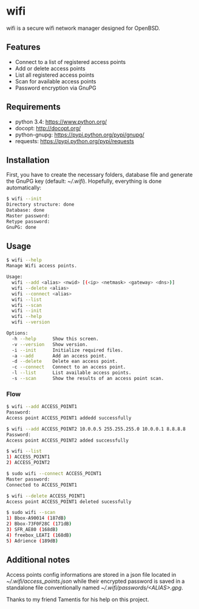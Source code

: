 wifi
====
wifi is a secure wifi network manager designed for OpenBSD.

## Features
* Connect to a list of registered access points
* Add or delete access points
* List all registered access points
* Scan for available access points
* Password encryption via GnuPG

## Requirements
 * python 3.4: https://www.python.org/
 * docopt: http://docopt.org/
 * python-gnupg: https://pypi.python.org/pypi/gnupg/
 * requests: https://pypi.python.org/pypi/requests

## Installation
First, you have to create the necessary folders, database file and generate the GnuPG key (default: _~/.wifi_). Hopefully, everything is done automatically:

```sh
$ wifi --init
Directory structure: done
Database: done
Master password:
Retype password:
GnuPG: done
```

## Usage
```sh
$ wifi --help
Manage Wifi access points.

Usage:
  wifi --add <alias> <nwid> [(<ip> <netmask> <gateway> <dns>)]
  wifi --delete <alias>
  wifi --connect <alias>
  wifi --list
  wifi --scan
  wifi --init
  wifi --help
  wifi --version

Options:
  -h --help      Show this screen.
  -v --version   Show version.
  -i --init      Initialize required files.
  -a --add       Add an access point.
  -d --delete    Delete ean access point.
  -c --connect   Connect to an access point.
  -l --list      List available access points.
  -s --scan      Show the results of an access point scan.
```

### Flow
```sh
$ wifi --add ACCESS_POINT1
Password:
Access point ACCESS_POINT1 addedd successfully

$ wifi --add ACCESS_POINT2 10.0.0.5 255.255.255.0 10.0.0.1 8.8.8.8
Password:
Access point ACCESS_POINT2 added successfully

$ wifi --list
1) ACCESS_POINT1
2) ACCESS_POINT2

$ sudo wifi --connect ACCESS_POINT1
Master password:
Connected to ACCESS_POINT1

$ wifi --delete ACCESS_POINT1
Access point ACCESS_POINT1 deleted sucessfully

$ sudo wifi --scan
1) Bbox-A90014 (187dB)
2) Bbox-73F0F28C (171dB)
3) SFR_AE80 (168dB)
4) freebox_LEATI (168dB)
5) Adrience (189dB)
```

## Additional notes
Access points config informations are stored in a json file located in 
_~/.wifi/access_points.json_ while their encrypted password is saved in 
a standalone file conventionally named _~/.wifi/passwords/\<ALIAS\>.gpg_.

Thanks to my friend Tamentis for his help on this project.
